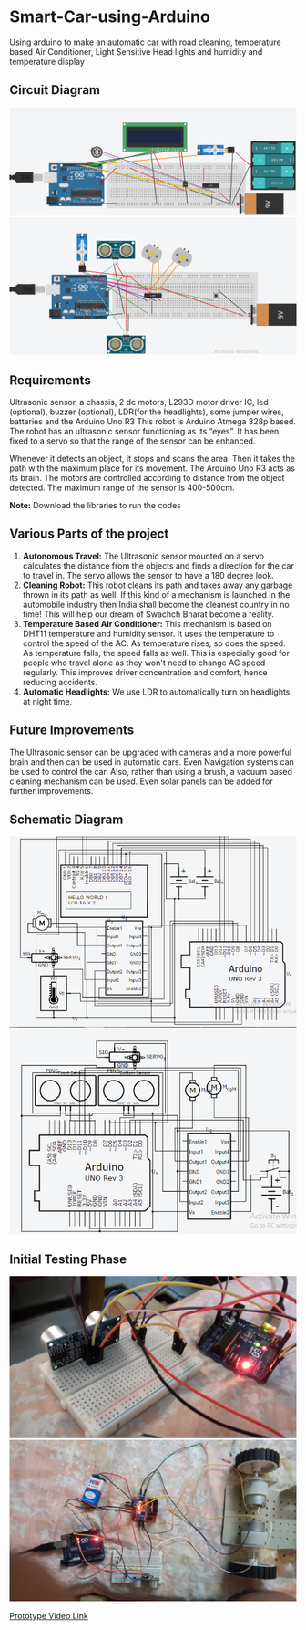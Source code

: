 # Smart-Car-using-Arduino
Using arduino to make an automatic car with road cleaning, temperature based Air Conditioner, Light Sensitive Head lights and humidity and temperature display

## Circuit Diagram

![Accessory System Circuit Diagram](https://github.com/aaryan2134/Smart-Car-using-Arduino/blob/b8e2b2f830e75f8fa81f20f0c0def755622ff1a8/circuit%20diagram%202.png)
![Driving System Circuit Diagram](circuit%20diagram%201.png)

## Requirements
Ultrasonic sensor, a chassis, 2 dc motors, L293D motor driver IC, led (optional), buzzer (optional), LDR(for the headlights), some jumper wires, batteries and the Arduino Uno R3
This robot is Arduino Atmega 328p based. The robot has an ultrasonic sensor functioning as its “eyes”. It has been fixed to a servo so that the range of the sensor can be enhanced. 

Whenever it detects an object, it stops and scans the area. Then it takes the path with the maximum place for its movement. The Arduino Uno R3 acts as its brain. The motors are controlled according to distance from the object detected. The maximum range of the sensor is 400-500cm.

**Note:** Download the libraries to run the codes

## Various Parts of the project
1. **Autonomous Travel:** The Ultrasonic sensor mounted on a servo calculates the distance from the objects and finds a direction for the car to travel in. The servo allows the sensor to have a 180 degree look.
2. **Cleaning Robot:** This robot cleans its path and takes away any garbage thrown in its path as well. If this kind of a mechanism is launched in the automobile industry then India shall become the cleanest country in no time! This will help our dream of Swachch Bharat become a reality.
3. **Temperature Based Air Conditioner:** This mechanism is based on DHT11 temperature and humidity sensor. It uses the temperature to control the speed of the AC. As temperature rises, so does the speed. As temperature falls, the speed falls as well. This is especially good for people who travel alone as they won't need to change AC speed regularly. This improves driver concentration and comfort, hence reducing accidents.
4. **Automatic Headlights:** We use LDR to automatically turn on headlights at night time.

## Future Improvements
The Ultrasonic sensor can be upgraded with cameras and a more powerful brain and then can be used in automatic cars. 
Even Navigation systems can be used to control the car.
Also, rather than using a brush, a vacuum based cleaning mechanism can be used. Even solar panels can be added for further improvements.

## Schematic Diagram
![Accessory System Circuit Diagram](circuit%20diagram%203.png)
![Driving System Circuit Diagram](circuit%20diagram%204.png)

## Initial Testing Phase
![Test 1](Initial%20Testing%202.jpg)
![Test 2](Initial%20Testing.jpg)


[Prototype Video Link](https://youtu.be/BLX8ju8Vj1I)

